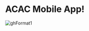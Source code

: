 # ACAC Mobile App!

![ghFormat1](https://github.com/user-attachments/assets/44dd3171-565f-4bdc-aeb0-3edbe50b4ef5)



